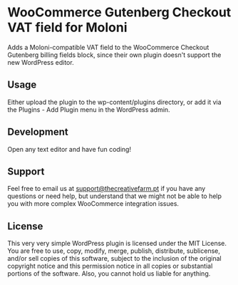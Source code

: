# WooCommerce Gutenberg Checkout VAT field for Moloni

Adds a Moloni-compatible VAT field to the WooCommerce Checkout Gutenberg billing fields block, since their own plugin doesn't support the new WordPress editor.

## Usage

Either upload the plugin to the wp-content/plugins directory, or add it via the Plugins - Add Plugin menu in the WordPress admin.

## Development

Open any text editor and have fun coding!

## Support

Feel free to email us at [support@thecreativefarm.pt](mailto:support@thecreativefarm.pt) if you have any questions or need help, but understand that we might not be able to help you with more complex WooCommerce integration issues.

## License

This very very simple WordPress plugin is licensed under the MIT License. You are free to use, copy, modify, merge, publish, distribute, sublicense, and/or sell copies of this software, subject to the inclusion of the original copyright notice and this permission notice in all copies or substantial portions of the software. Also, you cannot hold us liable for anything.